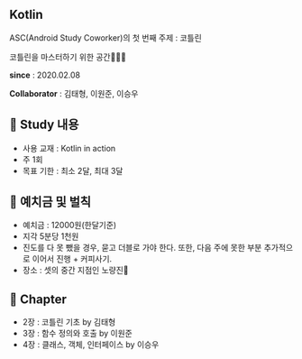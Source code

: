 ## Kotlin

ASC(Android Study Coworker)의 첫 번째 주제 : 코틀린

코틀린을 마스터하기 위한 공간👨‍👨‍👦

**since** : 2020.02.08

**Collaborator** : 김태형, 이원준, 이승우

## 📌 Study 내용
- 사용 교재 : Kotlin in action
- 주 1회
- 목표 기한 : 최소 2달, 최대 3달


## 📌 예치금 및 벌칙
- 예치금 : 12000원(한달기준)
- 지각 5분당 1천원
- 진도를 다 못 뺐을 경우, 묻고 더블로 가야 한다. 또한, 다음 주에 못한 부분 추가적으로 이어서 진행 + 커피사기.
- 장소 : 셋의 중간 지점인 노량진🤘



## 📌 Chapter
- 2장 : 코틀린 기초 by 김태형
- 3장 : 함수 정의와 호출 by 이원준
- 4장 : 클래스, 객체, 인터페이스 by 이승우
